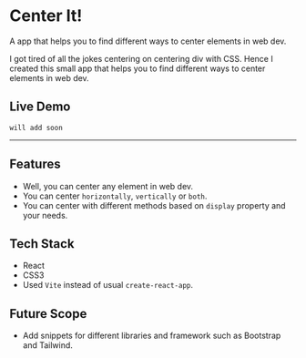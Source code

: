 # Center It!

A app that helps you to find different ways to center elements in web dev.

I got tired of all the jokes centering on centering div with CSS. Hence I created this small app that helps you to find different ways to center elements in web dev.

## Live Demo

```
will add soon
```

---

## Features

- Well, you can center any element in web dev.
- You can center `horizontally`, `vertically` or `both`.
- You can center with different methods based on `display` property and your needs.

## Tech Stack

- React
- CSS3
- Used `Vite` instead of usual `create-react-app`.

## Future Scope

- Add snippets for different libraries and framework such as Bootstrap and Tailwind.
